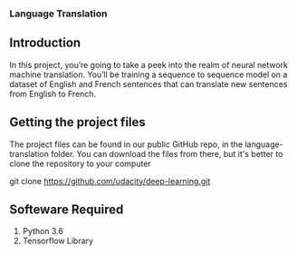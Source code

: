### Language Translation

## Introduction
In this project, you’re going to take a peek into the realm of neural network machine translation. You’ll be training a sequence to sequence model on a dataset of English and French sentences that can translate new sentences from English to French.

## Getting the project files
The project files can be found in our public GitHub repo, in the language-translation folder. You can download the files from there, but it's better to clone the repository to your computer

git clone https://github.com/udacity/deep-learning.git

## Softeware Required
1. Python 3.6
2. Tensorflow Library